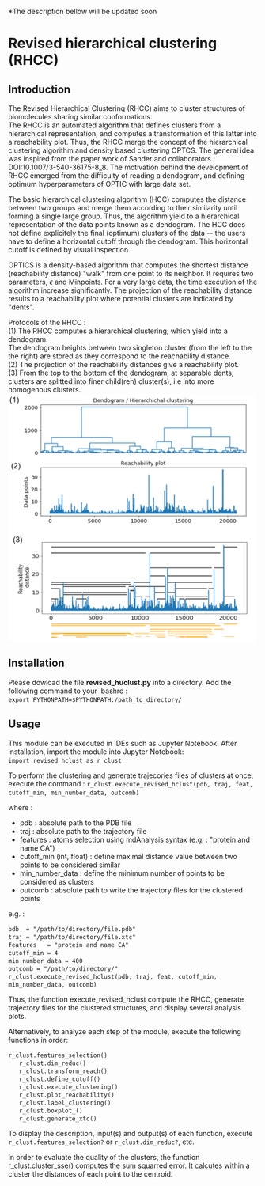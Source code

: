 *The description bellow will be updated soon

# Revised hierarchical clustering (RHCC)
## Introduction
The Revised Hierarchical Clustering (RHCC) aims to cluster structures of biomolecules sharing similar conformations. <br>
The RHCC is an automated algorithm that defines clusters from a hierarchical representation, and computes a transformation of this latter into a reachability plot.
Thus, the RHCC merge the concept of the hierarchical clustering algorithm and density based clustering OPTCS.
The general idea was inspired from the paper work of Sander and collaborators : DOI:10.1007/3-540-36175-8_8.
The motivation behind the development of RHCC emerged from the difficulty of reading a dendogram, and defining optimum hyperparameters of OPTIC with large data set.

The basic hierarchical clustering algorithm (HCC) computes the distance between two groups and merge them according to their similarity until forming a single large group.
Thus, the algorithm yield to a hierarchical representation of the data points known as a dendogram.
The HCC does not define explicitely the final (optimum) clusters of the data -- the users have to define a horizontal cutoff through the dendogram.
This horizontal cutoff is defined by visual inspection.

OPTICS is a density-based algorithm that computes the shortest distance (reachability distance) "walk" from one point to its neighbor. It requires two parameters, $\epsilon$ and Minpoints.
For a very large data, the time execution of the algorithm increase significantly.
The projection of the reachability distance results to a reachability plot where potential clusters are indicated by "dents". 

Protocols of the RHCC :<br>
(1) The RHCC computes a hierarchical clustering, which yield into a dendogram. <br>
The dendogram heights between two singleton cluster (from the left to the the right) are stored as they correspond to the reachability distance.<br>
(2) The projection of the reachability distances give a reachability plot.<br>
(3) From the top to the bottom of the dendogram, at separable dents, clusters are splitted into finer child(ren) cluster(s), i.e into more homogenous clusters.<br>
<img src="images/reachability_plot_0.png" width="500" >


## Installation
Please dowload the file **revised_huclust.py** into a directory.
Add the following command to your .bashrc : <br>
`export PYTHONPATH=$PYTHONPATH:/path_to_directory/`

## Usage
This module can be executed in IDEs such as Jupyter Notebook. After installation, import the module into Jupyter Notebook: <br>
`import revised_hclust as r_clust`

To perform the clustering and generate trajecories files of clusters at once, execute the command :
`r_clust.execute_revised_hclust(pdb, traj, feat, cutoff_min, min_number_data, outcomb)`

where : <br>
- pdb : absolute path to the PDB file
- traj : absolute path to the trajectory file
- features : atoms selection using mdAnalysis syntax (e.g. : "protein and name CA")
- cutoff_min (int, float) :  define maximal distance value between two points to be considered similar
- min_number_data : define the minimum number of points to be considered as clusters
- outcomb : absolute path to write the trajectory files for the clustered points <br>

e.g. : <br>
```
pdb  = "/path/to/directory/file.pdb"
traj = "/path/to/directory/file.xtc"
features   = "protein and name CA"
cutoff_min = 4
min_number_data = 400 
outcomb = "/path/to/directory/" 
r_clust.execute_revised_hclust(pdb, traj, feat, cutoff_min, min_number_data, outcomb)
```

Thus, the function execute_revised_hclust compute the RHCC, generate trajectory files for the clustered structures, and display several analysis plots.


Alternatively, to analyze each step of the module, execute the following functions in order: <br>
```
r_clust.features_selection()
   r_clust.dim_reduc()
   r_clust.transform_reach()
   r_clust.define_cutoff()
   r_clust.execute_clustering()
   r_clust.plot_reachability()
   r_clust.label_clustering()
   r_clust.boxplot_()
   r_clust.generate_xtc()
```

To display the description, input(s) and output(s) of each function, execute `r_clust.features_selection?` or `r_clust.dim_reduc?`, etc.

In order to evaluate the quality of the clusters, the function r_clust.cluster_sse() computes the sum squarred error. It calcutes within a cluster the distances of each point to the centroid.
















